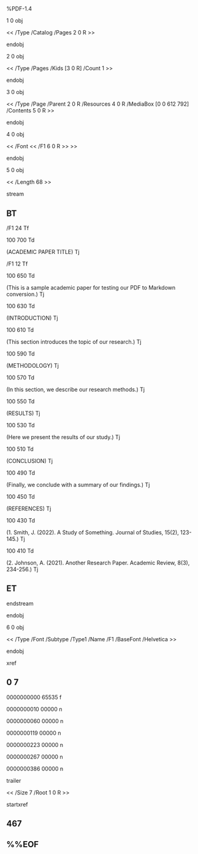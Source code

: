 # 

%PDF-1.4

1 0 obj

<< /Type /Catalog /Pages 2 0 R >>

endobj

2 0 obj

<< /Type /Pages /Kids [3 0 R] /Count 1 >>

endobj

3 0 obj

<< /Type /Page /Parent 2 0 R /Resources 4 0 R /MediaBox [0 0 612 792] /Contents 5 0 R >>

endobj

4 0 obj

<< /Font << /F1 6 0 R >> >>

endobj

5 0 obj

<< /Length 68 >>

stream

## BT

/F1 24 Tf

100 700 Td

(ACADEMIC PAPER TITLE) Tj

/F1 12 Tf

100 650 Td

(This is a sample academic paper for testing our PDF to Markdown conversion.) Tj

100 630 Td

(INTRODUCTION) Tj

100 610 Td

(This section introduces the topic of our research.) Tj

100 590 Td

(METHODOLOGY) Tj

100 570 Td

(In this section, we describe our research methods.) Tj

100 550 Td

(RESULTS) Tj

100 530 Td

(Here we present the results of our study.) Tj

100 510 Td

(CONCLUSION) Tj

100 490 Td

(Finally, we conclude with a summary of our findings.) Tj

100 450 Td

(REFERENCES) Tj

100 430 Td

(1. Smith, J. (2022). A Study of Something. Journal of Studies, 15(2), 123-145.) Tj

100 410 Td

(2. Johnson, A. (2021). Another Research Paper. Academic Review, 8(3), 234-256.) Tj

## ET

endstream

endobj

6 0 obj

<< /Type /Font /Subtype /Type1 /Name /F1 /BaseFont /Helvetica >>

endobj

xref

## 0 7

0000000000 65535 f

0000000010 00000 n

0000000060 00000 n

0000000119 00000 n

0000000223 00000 n

0000000267 00000 n

0000000386 00000 n

trailer

<< /Size 7 /Root 1 0 R >>

startxref

## 467

## %%EOF


